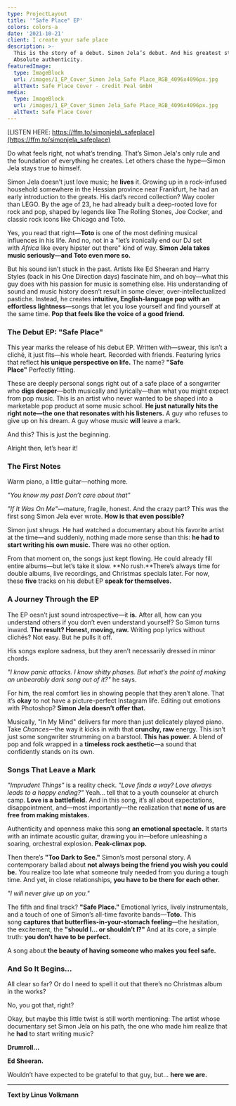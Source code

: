 ```yaml
---
type: ProjectLayout
title: '"Safe Place" EP'
colors: colors-a
date: '2021-10-21'
client: I create your safe place
description: >-
  This is the story of a debut. Simon Jela’s debut. And his greatest strength?
  Absolute authenticity.
featuredImage:
  type: ImageBlock
  url: /images/1_EP_Cover_Simon Jela_Safe Place_RGB_4096x4096px.jpg
  altText: Safe Place Cover - credit Peal GmbH
media:
  type: ImageBlock
  url: /images/1_EP_Cover_Simon Jela_Safe Place_RGB_4096x4096px.jpg
  altText: Safe Place Cover
---
```

[LISTEN HERE: https://ffm.to/simonjela\_safeplace](https://ffm.to/simonjela_safeplace)

Do what feels right, not what’s trending. That’s Simon Jela's only rule and the foundation of everything he creates. Let others chase the hype—Simon Jela stays true to himself.

Simon Jela doesn’t just love music; he **lives** it. Growing up in a rock-infused household somewhere in the Hessian province near Frankfurt, he had an early introduction to the greats. His dad’s record collection? Way cooler than LEGO. By the age of 23, he had already built a deep-rooted love for rock and pop, shaped by legends like The Rolling Stones, Joe Cocker, and classic rock icons like Chicago and Toto.

Yes, you read that right—**Toto** is one of the most defining musical influences in his life. And no, not in a "let’s ironically end our DJ set with *Africa* like every hipster out there" kind of way. **Simon Jela takes music seriously—and Toto even more so.**

But his sound isn’t stuck in the past. Artists like Ed Sheeran and Harry Styles (back in his One Direction days) fascinate him, and oh boy—what this guy does with his passion for music is something else. His understanding of sound and music history doesn’t result in some clever, over-intellectualized pastiche. Instead, he creates **intuitive, English-language pop with an effortless lightness**—songs that let you lose yourself and find yourself at the same time. **Pop that feels like the voice of a good friend.**

### **The Debut EP: "Safe Place"**

This year marks the release of his debut EP. Written with—swear, this isn’t a cliché, it just fits—his whole heart. Recorded with friends. Featuring lyrics that reflect **his unique perspective on life.** The name? **"Safe Place"** Perfectly fitting.

These are deeply personal songs right out of a safe place of a songwriter who **digs deeper**—both musically and lyrically—than what you might expect from pop music. This is an artist who never wanted to be shaped into a marketable pop product at some music school. **He just naturally hits the right note—the one that resonates with his listeners.** A guy who refuses to give up on his dream. A guy whose music **will** leave a mark.

And this? This is just the beginning.

Alright then, let’s hear it!

### **The First Notes**

Warm piano, a little guitar—nothing more.

*"You know my past
Don’t care about that"*

*"If It Was On Me"*—mature, fragile, honest.
And the crazy part? This was the first song Simon Jela ever wrote. **How is that even possible?**

Simon just shrugs. He had watched a documentary about his favorite artist at the time—and suddenly, nothing made more sense than this: **he had to start writing his own music.** There was no other option.

From that moment on, the songs just kept flowing. He could already fill entire albums—but let’s take it slow. \*\*No rush.\*\*There’s always time for double albums, live recordings, and Christmas specials later. For now, these **five** tracks on his debut EP **speak for themselves.**

### **A Journey Through the EP**

The EP oesn’t just sound introspective—it **is.** After all, how can you understand others if you don’t even understand yourself? So Simon turns inward. **The result? Honest, moving, raw.** Writing pop lyrics without clichés? Not easy. But he pulls it off.

His songs explore sadness, but they aren’t necessarily dressed in minor chords.

*"I know panic attacks. I know shitty phases. But what’s the point of making an unbearably dark song out of it?"* he says.

For him, the real comfort lies in showing people that they aren’t alone. That it’s **okay** to not have a picture-perfect Instagram life. Editing out emotions with Photoshop? **Simon Jela doesn’t offer that.**

Musically, "In My Mind" delivers far more than just delicately played piano. Take *Chances*—the way it kicks in with that **crunchy, raw** energy. This isn’t just some songwriter strumming on a barstool. **This has power.** A blend of pop and folk wrapped in a **timeless rock aesthetic**—a sound that confidently stands on its own.

### **Songs That Leave a Mark**

*"Imprudent Things"* is a reality check.
*"Love finds a way? Love always leads to a happy ending?"*
Yeah… tell that to a youth counselor at church camp. **Love is a battlefield.** And in this song, it’s all about expectations, disappointment, and—most importantly—the realization that **none of us are free from making mistakes.**

Authenticity and openness make this song **an emotional spectacle.** It starts with an intimate acoustic guitar, drawing you in—before unleashing a soaring, orchestral explosion. **Peak-climax pop.**

Then there’s **"Too Dark to See."**
Simon’s most personal story. A contemporary ballad about **not always being the friend you wish you could be.** You realize too late what someone truly needed from you during a tough time. And yet, in close relationships, **you have to be there for each other.**

*"I will never give up on you."*

The fifth and final track? **"Safe Place."** Emotional lyrics, lively instrumentals, and a touch of one of Simon’s all-time favorite bands—**Toto.** This song **captures that butterflies-in-your-stomach feeling**—the hesitation, the excitement, the **"should I… or shouldn’t I?"** And at its core, a simple truth: **you don’t have to be perfect.**

A song about **the beauty of having someone who makes you feel safe.**

### **And So It Begins...**

All clear so far? Or do I need to spell it out that there’s no Christmas album in the works?

No, you got that, right?

Okay, but maybe this little twist is still worth mentioning: The artist whose documentary set Simon Jela on his path, the one who made him realize that he **had** to start writing music?

**Drumroll...**

**Ed Sheeran.**

Wouldn’t have expected to be grateful to that guy, but…
**here we are.**

***

**Text by Linus Volkmann**
